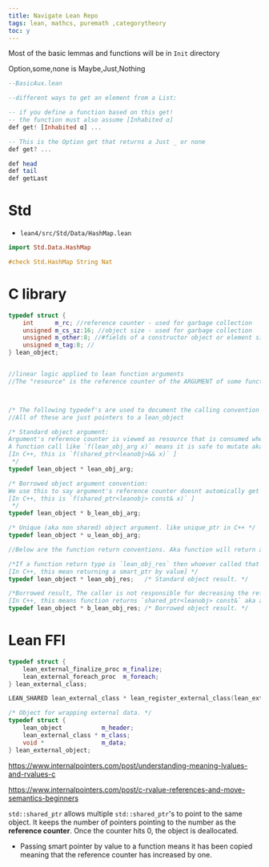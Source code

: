 ```yaml
---
title: Navigate Lean Repo
tags: lean, mathcs, puremath ,categorytheory
toc: y
---
```


Most of the basic lemmas and functions will be in `Init` directory  

Option,some,none is Maybe,Just,Nothing  

```{.hs filename="/.elan/toolchains/leanprover--lean4/src/lean/Init/Data/List/BasicAux.lean"}
--BasicAux.lean

--different ways to get an element from a List:

-- if you define a function based on this get!
-- the function must also assume [Inhabited α]
def get! [Inhabited α] ... 

-- This is the Option get that returns a Just _ or none
def get? ... 

def head
def tail
def getLast
```


# Std

* `lean4/src/Std/Data/HashMap.lean`

```hs
import Std.Data.HashMap

#check Std.HashMap String Nat 

```

# C library
```C++
typedef struct {
    int      m_rc; //reference counter - used for garbage collection 
    unsigned m_cs_sz:16; //object size - used for garbage collection
    unsigned m_other:8; //#fields of a constructor object or element size of array
    unsigned m_tag:8; //
} lean_object;


//linear logic applied to lean function arguments
//The "resource" is the reference counter of the ARGUMENT of some function call which can be consumed or not



/* The following typedef's are used to document the calling convention for the primitives. */
//All of these are just pointers to a lean_object

/* Standard object argument: 
Argument's reference counter is viewed as resource that is consumed when called by a function.
A function call like `f(lean_obj_arg x)` means it is safe to mutate aka "destructive update" `x` if the reference counter of x is 1.
[In C++, this is `f(shared_ptr<leanobj>&& x)` ]
 */
typedef lean_object * lean_obj_arg;   

/* Borrowed object argument convention:
We use this to say argument's reference counter doesnt automically get consumed when called by a function meaning it is responsibility of caller to decrement the reference counter.  
[In C++, this is `f(shared_ptr<leanobj> const& x)` ]
 */
typedef lean_object * b_lean_obj_arg; 

/* Unique (aka non shared) object argument. like unique_ptr in C++ */
typedef lean_object * u_lean_obj_arg; 

//Below are the function return conventions. Aka function will return a ptr to a leanObject and the convention tells us if we have to do something after the return. 

/*If a function return type is `lean_obj_res` then whoever called that function is responsible for consuming the reference counter. 
[In C++, this mean returning a smart_ptr by value] */
typedef lean_object * lean_obj_res;   /* Standard object result. */

/*Borrowed result, The caller is not responsible for decreasing the reference counter
[In C++, this means function returns `shared_ptr<leanobj> const&` aka a reference to a smart pointer. ] */
typedef lean_object * b_lean_obj_res; /* Borrowed object result. */
```

# Lean FFI

```Cpp
typedef struct {
    lean_external_finalize_proc m_finalize;
    lean_external_foreach_proc  m_foreach;
} lean_external_class;

LEAN_SHARED lean_external_class * lean_register_external_class(lean_external_finalize_proc, lean_external_foreach_proc);

/* Object for wrapping external data. */
typedef struct {
    lean_object           m_header;
    lean_external_class * m_class;
    void *                m_data;
} lean_external_object;
```

https://www.internalpointers.com/post/understanding-meaning-lvalues-and-rvalues-c

https://www.internalpointers.com/post/c-rvalue-references-and-move-semantics-beginners

`std::shared_ptr` allows multiple `std::shared_ptr`'s to point to the same object. It keeps the number of pointers pointing to the number as the **reference counter**. Once the counter hits 0, the object is deallocated.

* Passing smart pointer by value to a function means it has been copied meaning that the reference counter has increased by one.